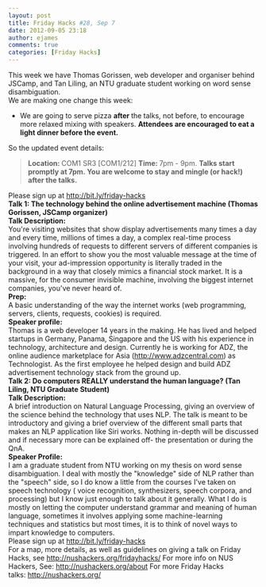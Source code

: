 ```yaml
---
layout: post
title: Friday Hacks #28, Sep 7
date: 2012-09-05 23:18
author: ejames
comments: true
categories: [Friday Hacks]
---
```

<div>This week we have Thomas Gorissen, web developer and organiser behind JSCamp, and Tan Liling, an NTU graduate student working on word sense disambiguation.</div>
<div></div>
<div>We are making one change this week:</div>
<div>
<ul>
	<li>We are going to serve pizza <strong>after </strong>the talks, not before, to encourage more relaxed mixing with speakers. <strong>Attendees are encouraged to eat a light dinner before the event.</strong></li>
</ul>
</div>
<div>So the updated event details:</div>
<blockquote><strong>Location: </strong>COM1 SR3 [COM1/212]
<strong>Time: </strong>7pm - 9pm.
<strong>Talks start promptly at 7pm. You are welcome to stay and mingle (or hack!) after the talks.</strong></blockquote>
<div>Please sign up at <a href="http://bit.ly/friday-hacks" target="_blank">http://bit.ly/friday-hacks</a></div>
<div></div>
<div><strong>Talk 1: The technology behind the online advertisement machine (Thomas Gorissen, JSCamp organizer)</strong></div>
<div></div>
<div><strong>Talk Description:</strong></div>
<div>You're visiting websites that show display advertisements many times a day and every time, millions of times a day, a complex real-time process involving hundreds of requests to different servers of different companies is triggered. In an effort to show you the most valuable message at the time of your visit, your ad-impression opportunity is literally traded in the background in a way that closely mimics a financial stock market. It is a massive, for the consumer invisible machine, involving the biggest internet companies, you've never heard of.</div>
<div></div>
<div><strong>Prep:</strong></div>
<div>A basic understanding of the way the internet works (web programming, servers, clients, requests, cookies) is required.</div>
<div></div>
<div><strong>Speaker profile:</strong></div>
<div>
<div>Thomas is a web developer 14 years in the making. He has lived and helped startups in Germany, Panama, Singapore and the US with his experience in technology, architecture and design. Currently he is working for ADZ, the online audience marketplace for Asia (<a href="http://www.adzcentral.com/" target="_blank">http://www.adzcentral.<wbr>com</wbr></a>) as Technologist. As the first employee he helped design and build ADZ advertisement technology stack from the ground up.</div>
<div></div>
<div><strong>Talk 2: Do computers REALLY understand the human language? (Tan Liling</strong><strong>, NTU Graduate Student)</strong></div>
</div>
<div></div>
<div><strong>Talk Description:</strong></div>
<div>
<div>A brief introduction on Natural Language Processing, giving an overview of the science behind the technology that uses NLP. The talk is meant to be introductory and giving a brief overview of the different small parts that makes an NLP application like Siri works. Nothing in-depth will be discussed and if necessary more can be explained off- the presentation or during the QnA.</div>
<div></div>
</div>
<div><strong>Speaker Profile:</strong></div>
<div>I am a graduate student from NTU working on my thesis on word sense disambiguation. I deal with mostly the "knowledge" side of NLP rather than the "speech" side, so I do know a little from the courses I've taken on speech technology ( voice recognition, synthesizers, speech corpora, and processing) but I know just enough to talk about it generally. What I do is mostly on letting the computer understand grammar and meaning of human language, sometimes it involves applying some machine-learning techniques and statistics but most times, it is to think of novel ways to impart knowledge to computers.</div>
<div>Please sign up at <a href="http://bit.ly/friday-hacks" target="_blank">http://bit.ly/friday-hacks</a></div>
<div></div>
<div>For a map, more details, as well as guidelines on giving a talk on Friday Hacks, see <a href="http://nushackers.org/fridayhacks/" target="_blank">http://nushackers.org/<wbr>fridayhacks/</wbr></a>
For more info on NUS Hackers, See: <a href="http://nushackers.org/about" target="_blank">http://nushackers.org/<wbr>about</wbr></a>
For more Friday Hacks talks: <a href="http://nushackers.org/" target="_blank">http://nushackers.org/</a></div>
